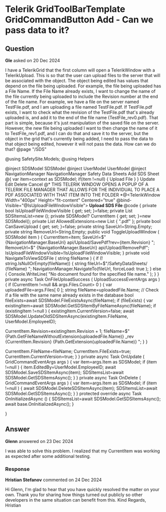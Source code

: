 # Telerik GridToolBarTemplate GridCommandButton Add - Can we pass data to it?

## Question

**Gle** asked on 20 Dec 2024

I have a TelerikGrid that the first column will open a TelerikWindow with a TelerikUpload. This is so that the user can upload files to the server that will be associated with the object. The object being edited has values that depend on the file being uploaded. For example, the file being uploaded has a File Name. If the File Name already exists, I want to change the name of the file currently being uploaded to include the Revision number at the end of the file name. For example, we have a file on the server named TestFile.pdf, and I am uploading a file named TestFile.pdf. If TestFile.pdf exists, I want to check what the revision of the TestFile.pdf that's already uploaded is, and add it to the end of the file name (TestFile_rev0.pdf). That part is simple, because it's just manipulation of the saved file on the server. However, the new file being uploaded I want to then change the name of it to TestFile_rev1.pdf, and I can do that and save it to the server, but the object in the grid that's currently being added, I need to pass the data to that object being edited, however it will not pass the data. How can we do that? @page "/SDS"

@using SafetySite.Models;
@using Helpers

@inject SDSModel SDSModel
@inject UserModel UserModel
@inject NavigationManager NavigationManager <PageTitle> Safety Data Sheets </PageTitle> <TelerikGrid Data=@SDSItemsList FilterMode="GridFilterMode.FilterMenu" Sortable="true" EditMode="GridEditMode.Inline" Height="2000px"> <GridToolBarTemplate> <GridCommandButton Command="Add" Icon="@SvgIcon.Plus" Enabled="@UserModel.CanEdit()"> Add SDS Sheet </GridCommandButton> </GridToolBarTemplate> <GridColumns> <GridColumn Field="@(nameof(SDSModel.FileExists))" Title="File" Width="120px"> <EditorTemplate> @{
var item=context as SDSModel;
if(item !=null)
{ <TelerikButton OnClick="@(()=> ToggleUploadWindow(item))" Icon="@SvgIcon.Upload" Class="btn btn-sm btn-primary"> Upload File </TelerikButton> }
} </EditorTemplate> <Template> @{
var item=context as SDSModel;
if(item !=null)
{ <div class="text-center"> <TelerikButton OnClick="@(()=> NavigateToViewSDSFile(item.FileName!))" Class="navlinkgrow"> <div class="navlink-content"> <span class="@(item.FileExists ? " text-success ": " text-danger ")"> <i class="fa-duotone fa-solid fa-file-pdf fa-2x"> </i> </span> </div> </TelerikButton> </div> }
} </Template> </GridColumn> <GridColumn Field="@nameof(SDSModel.Title)" Title="Title" Editable="true" /> <GridColumn Field="@nameof(SDSModel.Revision)" Title="Revision" Editable="true" /> <GridColumn Field="@nameof(SDSModel.CurrentVersion)" Title="CurrentVersion" Editable="true"> <Template> @{
var item=context as SDSModel;
if (item !=null)
{ <input type="checkbox" checked="@item.CurrentVersion" disabled /> }
} </Template> </GridColumn> <GridColumn Field="@nameof(SDSModel.CreatedBy)" Title="Created By" Editable="false" /> <GridColumn Field="@nameof(SDSModel.EditedBy)" Title="Edited By" Editable="false" /> <GridColumn Field="@nameof(SDSModel.CreationDate)" Title="Creation Date" DisplayFormat="{0:yyyy-MM-dd}" Editable="false" /> <GridColumn Field="@nameof(SDSModel.EditedDate)" Title="Edit Date" DisplayFormat="{0:yyyy-MM-dd}" Editable="false" /> <GridCommandColumn> <GridCommandButton Command="Save" Icon="@SvgIcon.Save" ShowInEdit="true" Enabled="@UserModel.CanEdit()" OnClick="@OnUpdate"> Update </GridCommandButton> <GridCommandButton Command="Edit" Icon="@SvgIcon.Pencil" Enabled="@UserModel.CanEdit()"> Edit </GridCommandButton> <GridCommandButton Command="Delete" Icon="@SvgIcon.Trash" Enabled="@UserModel.CanEdit()" OnClick="@OnDelete"> Delete </GridCommandButton> <GridCommandButton Command="Cancel" Icon="@SvgIcon.Cancel" ShowInEdit="true" Enabled="@UserModel.CanEdit()"> Cancel </GridCommandButton> </GridCommandColumn> </GridColumns> </TelerikGrid> @* THIS TELERIK WINDOW OPENS A POPUP OF A TELERIK FILE MANAGER THAT ALLOWS FOR THE INDIVIDUAL TO PLACE A PDF ASSOCIATED WITH THAT ITEM INTO THE FOLDER *@<TelerikWindow Width="400px" Height="fit-content" Centered="true" @bind-Visible="@IsUploadFileWindowVisible"> <WindowTitle> <strong> Upload SDS File </strong> </WindowTitle> <WindowActions> <WindowAction Name="Close" OnClick="@(()=> IsUploadFileWindowVisible=!IsUploadFileWindowVisible)" /> </WindowActions> <WindowContent> <TelerikUpload Multiple="false" SaveUrl="@SaveUrl" RemoveUrl="@RemoveUrl" OnSuccess="@OnFileUploadSuccess" AllowedExtensions="@AllowedExtensions" MaxFileSize="10485760" /> </WindowContent> </TelerikWindow> @code { private bool IsUploadFileWindowVisible { get; set; }=false; private List<SDSModel> SDSItemsList=new (); private SDSModel? CurrentItem { get; set; }=new SDSModel(); private List<string> AllowedExtensions=new List<string> { ".pdf" }; private bool CanSaveUpload { get; set; }=false; private string SaveUrl=String.Empty; private string RemoveUrl=String.Empty; public void ToggleUploadWindow ( SDSModel item ) {
CurrentItem=item;
SaveUrl=$" {NavigationManager.BaseUri} api/Upload/SavePdf?rev={item.Revision} ";
RemoveUrl=$" {NavigationManager.BaseUri} api/Upload/RemovePdf";
IsUploadFileWindowVisible=!IsUploadFileWindowVisible;
} private void NavigateToViewSDSFile ( string fileName ) { if (! string.IsNullOrEmpty(fileName))
{ string fileUrl=$"/SafetyDataSheets/ {fileName} ";
NavigationManager.NavigateTo(fileUrl, forceLoad: true );
} else {
Console.WriteLine( "No document found for the specified file name." );
}
} private async Task OnFileUploadSuccess ( UploadSuccessEventArgs args ) { if (CurrentItem !=null && args.Files.Count> 0 )
{ var uploadedFile=args.Files[ 0 ]; string fileName=uploadedFile.Name; // Check if a file with the same name already exists in the database bool fileExists=await SDSModel.FileExistsAsync(fileName); if (fileExists)
{ var existingItem=await SDSModel.GetSDSItemByFileNameAsync(fileName); if (existingItem !=null )
{
existingItem.CurrentVersion=false; await SDSModel.UpdateOldSDSItemAsync(existingItem.FileName, UserModel.EmployeeID);

CurrentItem.Revision=existingItem.Revision + 1;
fileName=$" {Path.GetFileNameWithoutExtension(uploadedFile.Name)} _rev {CurrentItem.Revision} {Path.GetExtension(uploadedFile.Name)} ";
}
}

CurrentItem.FileName=fileName;
CurrentItem.FileExists=true;
CurrentItem.CurrentVersion=true;
}
} private async Task OnUpdate ( GridCommandEventArgs args ) { var item=args.Item as SDSModel; if (item !=null )
{
item.EditedBy=UserModel.EmployeeID; await SDSModel.SaveSDSItemAsync(item);
SDSItemsList=await SDSModel.GetSDSItemsAsync();
}
} private async Task OnDelete ( GridCommandEventArgs args ) { var item=args.Item as SDSModel; if (item !=null )
{ await SDSModel.DeleteSDSItemAsync(item);
SDSItemsList=await SDSModel.GetSDSItemsAsync();
}
} protected override async Task OnInitializedAsync () {
SDSItemsList=await SDSModel.GetSDSItemsAsync(); await base.OnInitializedAsync();
}

}

## Answer

**Glenn** answered on 23 Dec 2024

I was able to solve this problem. I realized that my CurrentItem was working as expected after some additional testing.

### Response

**Hristian Stefanov** commented on 24 Dec 2024

Hi Glenn, I'm glad to hear that you have quickly resolved the matter on your own. Thank you for sharing how things turned out publicly so other developers in the same situation can benefit from this. Kind Regards, Hristian
